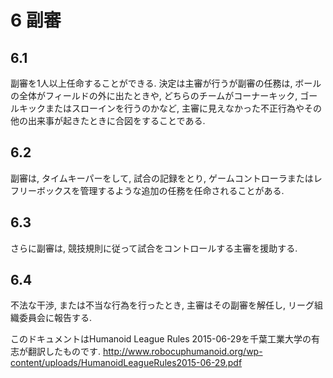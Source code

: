 # 6 副審

## 6.1
副審を1人以上任命することができる. 決定は主審が行うが副審の任務は, ボールの全体がフィールドの外に出たときや, どちらのチームがコーナーキック, ゴールキックまたはスローインを行うのかなど, 主審に見えなかった不正行為やその他の出来事が起きたときに合図をすることである.

## 6.2
副審は, タイムキーパーをして, 試合の記録をとり, ゲームコントローラまたはレフリーボックスを管理するような追加の任務を任命されることがある.

## 6.3
さらに副審は, 競技規則に従って試合をコントロールする主審を援助する.

## 6.4
不法な干渉, または不当な行為を行ったとき, 主審はその副審を解任し, リーグ組織委員会に報告する.

このドキュメントはHumanoid League Rules 2015-06-29を千葉工業大学の有志が翻訳したものです.
<http://www.robocuphumanoid.org/wp-content/uploads/HumanoidLeagueRules2015-06-29.pdf>
